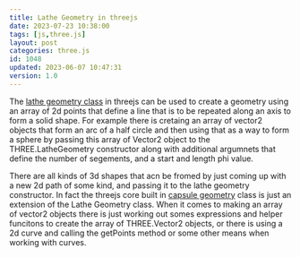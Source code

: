 ```yaml
---
title: Lathe Geometry in threejs
date: 2023-07-23 10:38:00
tags: [js,three.js]
layout: post
categories: three.js
id: 1048
updated: 2023-06-07 10:47:31
version: 1.0
---
```


The [lathe geometry class](https://threejs.org/docs/#api/en/geometries/LatheGeometry) in threejs can be used to create a geometry using an array of 2d points that define a line that is to be repeated along an axis to form a solid shape. For example there is cretaing an array of vector2 objects that form an arc of a half circle and then using that as a way to form a sphere by passing this array of Vector2 object to the THREE.LatheGeometry constructor along with additional argumnets that define the number of segements, and a start and length phi value.

There are all kinds of 3d shapes that acn be fromed by just coming up with a new 2d path of some kind, and passing it to the lathe geometry constructor. In fact the threejs core built in [capsule geometry](/2022/07/22/threejs-capsule-geometry/) class is just an extension of the Lathe Geometry class. When it comes to making an array of vector2 objects there is just working out somes expressions and helper funcitons to create the array of THREE.Vector2 objects, or there is using a 2d curve and calling the getPoints method or some other means when working with curves.

<!-- more -->
